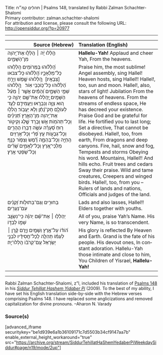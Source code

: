 <html>
<head></head>
<body>
Title: תהלים קמ״ח | Psalms 148, translated by Rabbi Zalman Schachter-Shalomi<br />
Primary contributor: zalman.schachter-shalomi<br />
For attribution and license, please consult the following URL: <a href="http://opensiddur.org/?p=20977">http://opensiddur.org/?p=20977</a>
<p />
<hr />

<table style="margin-left: auto;margin-right: auto;" class="draggable">
<thead><tr><th id="x" style="text-align: right;">Source (Hebrew)</th><th style="text-align: left;">Translation (English)</th></tr></thead>
<tbody>
<tr><td style="vertical-align:top;" width="46%">
<div class="liturgy" lang="he">
הַ֥לְלוּ יָ֨הּ ׀ 
הַֽלְל֣וּ אֶת־יְ֭הוָה 
מִן־הַשָּׁמַ֑יִם 
</span></div></td>
 
<td style="vertical-align:top;" width="53%">
<div class="english" lang="en">
<strong>Hallelu-Yah!</strong>
Applaud and cheer Yah, 
From the heavens.
</div></td></tr>


<tr><td style="vertical-align:top;" width="46%">
<div class="liturgy" lang="he">
הַֽ֝לְל֗וּהוּ בַּמְּרוֹמִֽים׃
הַֽלְל֥וּהוּ כָל־מַלְאָכָ֑יו 
הַֽ֝לְל֗וּהוּ כָּל־צבאו [צְבָאָֽיו׃]&nbsp;
הַֽ֭לְלוּהוּ שֶׁ֣מֶשׁ וְיָרֵ֑חַ 
הַ֝לְל֗וּהוּ כָּל־כּ֥וֹכְבֵי אֽוֹר׃
&nbsp;
הַֽ֭לְלוּהוּ שְׁמֵ֣י הַשָּׁמָ֑יִם 
וְ֝הַמַּ֗יִם אֲשֶׁ֤ר ׀ מֵעַ֬ל הַשָּׁמָֽיִם׃
יְֽ֭הַֽלְלוּ אֶת־שֵׁ֣ם יְהוָ֑ה 
כִּ֤י ה֭וּא צִוָּ֣ה וְנִבְרָֽאוּ׃
וַיַּעֲמִידֵ֣ם לָעַ֣ד לְעוֹלָ֑ם 
חָק־נָ֝תַ֗ן 
וְלֹ֣א יַעֲבֽוֹר׃
הַֽלְל֣וּ אֶת־יְ֭הוָה מִן־הָאָ֑רֶץ 
תַּ֝נִּינִ֗ים וְכָל־תְּהֹמֽוֹת׃
אֵ֣שׁ וּ֭בָרָד שֶׁ֣לֶג וְקִיט֑וֹר 
ר֥וּחַ סְ֝עָרָ֗ה 
עֹשָׂ֥ה דְבָרֽוֹ׃
הֶהָרִ֥ים 
וְכָל־גְּבָע֑וֹת 
עֵ֥ץ פְּ֝רִ֗י וְכָל־אֲרָזִֽים׃
&nbsp;
הַֽחַיָּ֥ה וְכָל־בְּהֵמָ֑ה 
רֶ֝֗מֶשׂ וְצִפּ֥וֹר כָּנָֽף׃
&nbsp;
מַלְכֵי־אֶ֭רֶץ וְכָל־לְאֻמִּ֑ים 
שָׂ֝רִ֗ים וְכָל־שֹׁ֥פְטֵי אָֽרֶץ׃
</span></div></td>
 
<td style="vertical-align:top;" width="53%">
<div class="english" lang="en">
Praise him, the most sublime! 
Angel assembly, sing Hallel!
Heaven hosts, sing Hallel!!
Hallel!, too, sun and moon. 
Hallel!, also, stars of light!
Jubilation 
From the heavens of heavens. 
From the streams of endless space, 
He has decreed your existence.
Praise God and be grateful for life.
He fortified you to last long; 
Set a directive, 
That cannot be disobeyed.
Hallel!, too, from earth, 
From dragons and deep canyons.
Fire, hail, snow and fog, 
Tempests and storms 
Obeying his word.
Mountains, Hallel!! 
And hills echo. 
Fruit trees and cedars 
Sway their praise.
Wild and tame creatures, 
Creepers and winged birds.
Hallel!, too, from you – 
Rulers of lands and nations, 
Officials and judges of the land.
</div></td></tr>


<tr><td style="vertical-align:top;" width="46%">
<div class="liturgy" lang="he">
בַּחוּרִ֥ים וְגַם־בְּתוּל֑וֹת 
זְ֝קֵנִ֗ים עִם־נְעָרִֽים׃
</span></div></td>
 
<td style="vertical-align:top;" width="53%">
<div class="english" lang="en">
Lads and also lasses, Hallel!! 
Elders together with youths.
</div></td></tr>


<tr><td style="vertical-align:top;" width="46%">
<div class="liturgy" lang="he">
יְהַלְל֤וּ ׀ אֶת־שֵׁ֬ם יְהוָ֗ה 
כִּֽי־נִשְׂגָּ֣ב שְׁמ֣וֹ לְבַדּ֑וֹ 
</span></div></td>
 
<td style="vertical-align:top;" width="53%">
<div class="english" lang="en">
All of you, praise Yah’s Name. 
His very Name, is so transcendent.
</div></td></tr>


<tr><td style="vertical-align:top;" width="46%">
<div class="liturgy" lang="he">
ה֝וֹד֗וֹ 
עַל־אֶ֥רֶץ וְשָׁמָֽיִם׃
וַיָּ֤רֶם קֶ֨רֶן ׀ לְעַמּ֡וֹ 
תְּהִלָּ֤ה 
לְֽכָל־חֲסִידָ֗יו 
לִבְנֵ֣י יִ֭שְׂרָאֵל 
עַֽם־קְרֹב֗וֹ הַֽלְלוּ־יָֽהּ׃
</span></div></td>
 
<td style="vertical-align:top;" width="53%">
<div class="english" lang="en">
His glory is reflected 
By Heaven and Earth.
Grand is the fate of his people. 
His devout ones, 
In constant adoration.
Hallelu-Yah those intimate and close to him, 
You Children of Yisrael, <strong>Hallelu-Yah!</strong>
</div></td></tr>
</tbody></table>

<hr />

Rabbi Zalman Schachter-Shalomi, z”l, included his translation of <a href="https://en.wikipedia.org/wiki/Psalms_148">Psalms 148</a> in his <em><a href="https://opensiddur.org/siddurim/ha-ari/neo-hasidut/reb-zalmans-open-siddur-tehillat-hashem/">Siddur Tehillat Hashem Yidaber Pi</a></em> (2009). To the best of my ability, I have set his English translation side-by-side with the Hebrew verses comprising Psalms 148. I have replaced some anglicizations and removed capitalization for divine pronouns. –Aharon N. Varady

<h3>Source(s)</h3>

[advanced_iframe securitykey="be1d939e6a1b36109171c7d5503b34cf9147aa7b" enable_external_height_workaround="true" src="https://archive.org/stream/SiddurTehillatHaShemYedaberPiWeekdaySiddur#page/n19/mode/2up"]
</body>
</html>